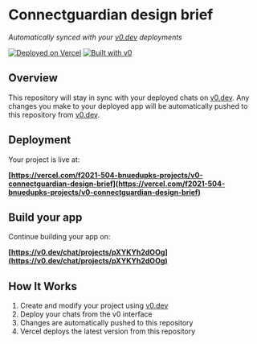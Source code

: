# Connectguardian design brief

*Automatically synced with your [v0.dev](https://v0.dev) deployments*

[![Deployed on Vercel](https://img.shields.io/badge/Deployed%20on-Vercel-black?style=for-the-badge&logo=vercel)](https://vercel.com/f2021-504-bnuedupks-projects/v0-connectguardian-design-brief)
[![Built with v0](https://img.shields.io/badge/Built%20with-v0.dev-black?style=for-the-badge)](https://v0.dev/chat/projects/pXYKYh2dOOg)

## Overview

This repository will stay in sync with your deployed chats on [v0.dev](https://v0.dev).
Any changes you make to your deployed app will be automatically pushed to this repository from [v0.dev](https://v0.dev).

## Deployment

Your project is live at:

**[https://vercel.com/f2021-504-bnuedupks-projects/v0-connectguardian-design-brief](https://vercel.com/f2021-504-bnuedupks-projects/v0-connectguardian-design-brief)**

## Build your app

Continue building your app on:

**[https://v0.dev/chat/projects/pXYKYh2dOOg](https://v0.dev/chat/projects/pXYKYh2dOOg)**

## How It Works

1. Create and modify your project using [v0.dev](https://v0.dev)
2. Deploy your chats from the v0 interface
3. Changes are automatically pushed to this repository
4. Vercel deploys the latest version from this repository